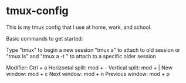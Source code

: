 # tmux-config

This is my tmux config that I use at home, work, and school.

Basic commands to get started:

Type "tmux" to begin a new session
"tmux a" to attach to old session
or "tmux ls" and "tmux a -t <session number>" to attach to a specific older session

Modifier: Ctrl + a
Horizontal split: mod + -
Vertical split: mod + |
New window: mod + c
Next window: mod + n
Previous window: mod + p
